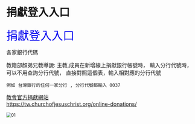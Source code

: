 # 捐獻登入入口


<a href="https://tw.churchofjesuschrist.org/online-donations/?lang=zho" style="font-size: 30px;text-decoration:none; color: rgb(0,0,240);" >捐獻登入入口</a>



各家銀行代碼

教籍部顏弟兄教導說:
主教,成員在新增線上捐獻銀行帳號時，
輸入分行代號時，可以不用查詢分行代號，
直接對照這個表，輸入相對應的分行代號

```
例如 台灣銀行的任何一家分行 , 分行代號都輸入 0037
```



<a href="https://tw.churchofjesuschrist.org/online-donations/">教會官方捐獻網站</a><br>
https://tw.churchofjesuschrist.org/online-donations/


<img src="https://i.imgur.com/Vn41ZT4.png" alt="01" style="zoom:80%;" />